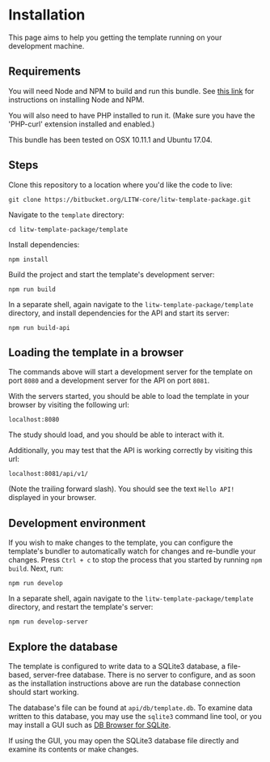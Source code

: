 # Installation 

This page aims to help you getting the template running on your development machine.

## Requirements

You will need Node and NPM to build and run this bundle. See [this link](https://nodejs.org/en/) for instructions on installing Node and NPM. 

You will also need to have PHP installed to run it. (Make sure you have the 'PHP-curl' extension installed and enabled.)

This bundle has been tested on OSX 10.11.1 and Ubuntu 17.04.


## Steps

Clone this repository to a location where you'd like the code to live:
```
git clone https://bitbucket.org/LITW-core/litw-template-package.git
```
Navigate to the `template` directory:
```
cd litw-template-package/template
```
Install dependencies:
```
npm install
```
Build the project and start the template's development server:
```
npm run build
```
In a separate shell, again navigate to the `litw-template-package/template` directory, and install dependencies for the API and start its server:
```
npm run build-api
```

## Loading the template in a browser

The commands above will start a development server for the template on port `8080` and a development server for the API on port `8081`.

With the servers started, you should be able to load the template in your browser by visiting the following url:
```
localhost:8080
```
The study should load, and you should be able to interact with it.

Additionally, you may test that the API is working correctly by visiting this url:
```
localhost:8081/api/v1/
```
(Note the trailing forward slash). You should see the text `Hello API!` displayed in your browser.


## Development environment
If you wish to make changes to the template, you can configure the template's bundler to automatically watch for changes and re-bundle your changes. Press `Ctrl + c` to stop the process that you started by running `npm build`. Next, run:
```
npm run develop
```
In a separate shell, again navigate to the `litw-template-package/template` directory, and restart the template's server:
```
npm run develop-server
```

## Explore the database

The template is configured to write data to a SQLite3 database, a file-based, server-free database. There is no server to configure, and as soon as the installation instructions above are run the database connection should start working. 

The database's file can be found at `api/db/template.db`. To examine data written to this database, you may use the `sqlite3` command line tool, or you may install a GUI such as [DB Browser for SQLite](http://sqlitebrowser.org/).

If using the GUI, you may open the SQLite3 database file directly and examine its contents or make changes.